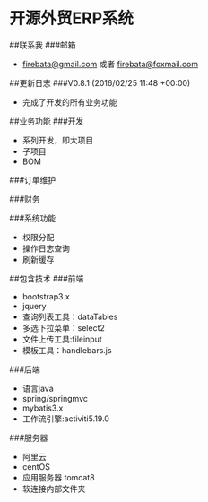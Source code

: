 # 开源外贸ERP系统
##联系我
###邮箱
* firebata@gmail.com 或者 firebata@foxmail.com


##更新日志
###V0.8.1 (2016/02/25 11:48 +00:00)
* 完成了开发的所有业务功能


##业务功能
###开发
* 系列开发，即大项目
* 子项目
* BOM

###订单维护

###财务

###系统功能
* 权限分配
* 操作日志查询
* 刷新缓存

##包含技术
###前端
* bootstrap3.x
* jquery
* 查询列表工具：dataTables
* 多选下拉菜单：select2
* 文件上传工具:fileinput
* 模板工具：handlebars.js

###后端
* 语言java
* spring/springmvc
* mybatis3.x
* 工作流引擎:activiti5.19.0


###服务器
* 阿里云
* centOS
* 应用服务器 tomcat8
* 软连接内部文件夹





